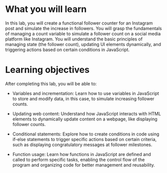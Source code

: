 # What you will learn

In this lab, you will create a functional follower counter for an Instagram post and simulate the increase in followers. You will grasp the fundamentals of managing a count variable to simulate a follower count on a social media platform like Instagram. You will understand the basic principles of managing state (the follower count), updating UI elements dynamically, and triggering actions based on certain conditions in JavaScript.

# Learning objectives

After completing this lab, you will be able to:

- Variables and incrementation: Learn how to use variables in JavaScript to store and modify data, in this case, to simulate increasing follower counts.

- Updating web content: Understand how JavaScript interacts with HTML elements to dynamically update content on a webpage, like displaying follower counts.

- Conditional statements: Explore how to create conditions in code using if-else statements to trigger specific actions based on certain criteria, such as displaying congratulatory messages at follower milestones.

- Function usage: Learn how functions in JavaScript are defined and called to perform specific tasks, enabling the control flow of the program and organizing code for better management and reusability.
